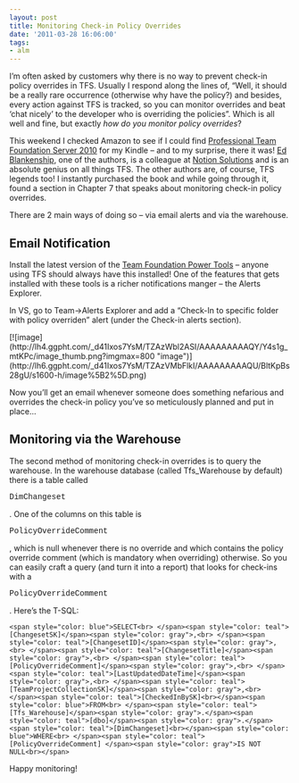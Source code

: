 ```yaml
---
layout: post
title: Monitoring Check-in Policy Overrides
date: '2011-03-28 16:06:00'
tags:
- alm
---
```


I’m often asked by customers why there is no way to prevent check-in policy overrides in TFS. Usually I respond along the lines of, “Well, it should be a really rare occurrence (otherwise why have the policy?) and besides, every action against TFS is tracked, so you can monitor overrides and beat ‘chat nicely’ to the developer who is overriding the policies”. Which is all well and fine, but exactly _how do you monitor policy overrides_?

This weekend I checked Amazon to see if I could find [Professional Team Foundation Server 2010](http://www.amazon.com/Professional-Team-Foundation-Server-ebook/dp/B004S82RRE/ref=sr_1_1?ie=UTF8&m=AG56TWVU5XWC2&s=books&qid=1301295041&sr=8-1) for my Kindle – and to my surprise, there it was! [Ed Blankenship](http://www.edsquared.com/), one of the authors, is a colleague at [Notion Solutions](http://www.notionsolutions.com/) and is an absolute genius on all things TFS. The other authors are, of course, TFS legends too! I instantly purchased the book and while going through it, found a section in Chapter 7 that speaks about monitoring check-in policy overrides.

There are 2 main ways of doing so – via email alerts and via the warehouse.

## Email Notification

Install the latest version of the [Team Foundation Power Tools](http://visualstudiogallery.msdn.microsoft.com/c255a1e4-04ba-4f68-8f4e-cd473d6b971f/) – anyone using TFS should always have this installed! One of the features that gets installed with these tools is a richer notifications manger – the Alerts Explorer.

In VS, go to Team-\>Alerts Explorer and add a “Check-In to specific folder with policy overriden” alert (under the Check-in alerts section).

<!--kg-card-begin: html-->[![image](http://lh4.ggpht.com/_d41Ixos7YsM/TZAzWbl2ASI/AAAAAAAAAQY/Y4s1g_mtKPc/image_thumb.png?imgmax=800 "image")](http://lh6.ggpht.com/_d41Ixos7YsM/TZAzVMbFlkI/AAAAAAAAAQU/BltKpBs28gU/s1600-h/image%5B2%5D.png)<!--kg-card-end: html-->

Now you’ll get an email whenever someone does something nefarious and overrides the check-in policy you’ve so meticulously planned and put in place…

## Monitoring via the Warehouse

The second method of monitoring check-in overrides is to query the warehouse. In the warehouse database (called Tfs\_Warehouse by default) there is a table called

<!--kg-card-begin: html--><font face="Courier New">DimChangeset</font><!--kg-card-end: html-->

. One of the columns on this table is

<!--kg-card-begin: html--><font face="Courier New">PolicyOverrideComment</font><!--kg-card-end: html-->

, which is null whenever there is no override and which contains the policy override comment (which is mandatory when overriding) otherwise. So you can easily craft a query (and turn it into a report) that looks for check-ins with a

<!--kg-card-begin: html--><font face="Courier New">PolicyOverrideComment</font><!--kg-card-end: html-->

. Here’s the T-SQL:

    <span style="color: blue">SELECT<br> </span><span style="color: teal">[ChangesetSK]</span><span style="color: gray">,<br> </span><span style="color: teal">[ChangesetID]</span><span style="color: gray">,<br> </span><span style="color: teal">[ChangesetTitle]</span><span style="color: gray">,<br> </span><span style="color: teal">[PolicyOverrideComment]</span><span style="color: gray">,<br> </span><span style="color: teal">[LastUpdatedDateTime]</span><span style="color: gray">,<br> </span><span style="color: teal">[TeamProjectCollectionSK]</span><span style="color: gray">,<br> </span><span style="color: teal">[CheckedInBySK]<br></span><span style="color: blue">FROM<br> </span><span style="color: teal">[Tfs_Warehouse]</span><span style="color: gray">.</span><span style="color: teal">[dbo]</span><span style="color: gray">.</span><span style="color: teal">[DimChangeset]<br></span><span style="color: blue">WHERE<br> </span><span style="color: teal">[PolicyOverrideComment] </span><span style="color: gray">IS NOT NULL<br></span>

Happy monitoring!

